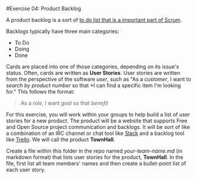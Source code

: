 #Exercise 04: Product Backlog

A product backlog is a sort of [to do list that is a important part of Scrum](https://en.wikipedia.org/wiki/Scrum_(software_development)#Product_backlog). 

Backlogs typically have three main categories:

* To Do
* Doing
* Done

Cards are placed into one of those categories, depending on its issue's status. Often, cards are written as **User Stories**. User stories are written from the perspective of the software *user*, such as "As a *customer*, I want to *search by product number* so that *I can find a specific item I'm looking for." This follows the format:

> As a *role*, I want *goal* so that *benefit*

For this exercise, you will work within your groups to help build a list of user stories for a new product. The product will be a website that supports Free and Open Source project communication and backlogs. It will be sort of like a combination of an IRC channel or chat tool like [Slack](http://slack.com) and a backlog tool like [Trello](http://trello.com). We will call the product **TownHall**.

Create a file within this folder in the repo named *your-team-name.md* (in markdown format) that lists user stories for the product, **TownHall**. In the file, first list all team members' names and then create a bullet-point list of each user story. 
